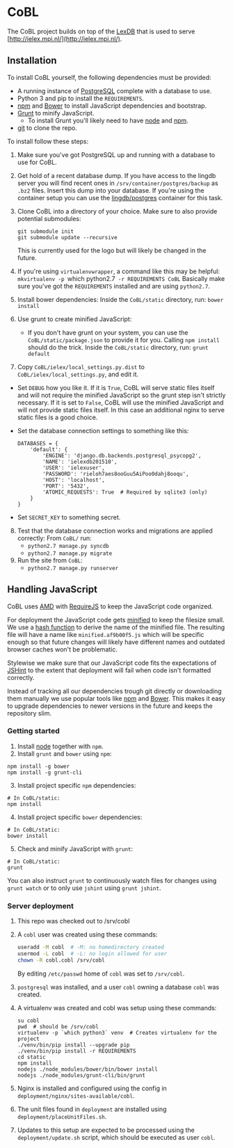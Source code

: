 # CoBL

The CoBL project builds on top of the [LexDB](https://bitbucket.org/evoling/lexdb)
that is used to serve [http://ielex.mpi.nl/](http://ielex.mpi.nl/).

## Installation

To install CoBL yourself, the following dependencies must be provided:
* A running instance of [PostgreSQL](http://www.postgresql.org/) complete with a database to use.
* Python 3 and pip to install the `REQUIREMENTS`.
* [npm](https://www.npmjs.com/) and [Bower](http://bower.io/) to install JavaScript dependencies and bootstrap.
* [Grunt](http://gruntjs.com/) to minify JavaScript.
  * To install Grunt you'll likely need to have [node](https://nodejs.org/en/) and [npm](https://www.npmjs.com/).
* [git](https://git-scm.com/) to clone the repo.

To install follow these steps:

1. Make sure you've got PostgreSQL up and running with a database to use for CoBL.
2. Get hold of a recent database dump.
   If you have access to the lingdb server you will find recent ones in `/srv/container/postgres/backup` as `.bz2` files.
   Insert this dump into your database.
   If you're using the container setup you can use the [lingdb/postgres](https://github.com/lingdb/container/tree/master/postgres) container for this task.
3. Clone CoBL into a directory of your choice.
   Make sure to also provide potential submodules:

   ```
   git submodule init
   git submodule update --recursive
   ```
   This is currently used for the logo but will likely be changed in the future.
4. If you're using `virtualenvwrapper`, a command like this may be helpful:
   `mkvirtualenv -p `which python2.7` -r REQUIREMENTS CoBL`
   Basically make sure you've got the `REQUIREMENTS` installed and are using `python2.7`.
5. Install bower dependencies:
   Inside the `CoBL/static` directory, run: `bower install`
6. Use grunt to create minified JavaScript:
   * If you don't have grunt on your system, you can use the `CoBL/static/package.json` to provide it for you.
     Calling `npm install` should do the trick.
   Inside the `CoBL/static` directory, run: `grunt default`
7. Copy `CoBL/ielex/local_settings.py.dist` to `CoBL/ielex/local_settings.py`, and edit it.
  * Set `DEBUG` how you like it.
    If it is `True`, CoBL will serve static files itself
    and will not require the minified JavaScript so the grunt step isn't strictly necessary.
    If it is set to `False`, CoBL will use the minified JavaScript and will not provide static files itself. In this case an additional nginx to serve static files is a good choice.
  * Set the database connection settings to something like this:

    ```
    DATABASES = {
        'default': {
            'ENGINE': 'django.db.backends.postgresql_psycopg2',
            'NAME': 'ielexdb201510',
            'USER': 'ielexuser',
            'PASSWORD': 'rieloh7aes8ooGuu5AiPoo0dahj8ooqu',
            'HOST': 'localhost',
            'PORT': '5432',
            'ATOMIC_REQUESTS': True  # Required by sqlite3 (only)
        }
    }
    ```
  * Set `SECRET_KEY` to something secret.
8. Test that the database connection works and migrations are applied correctly:
   From `CoBL/` run:
   * `python2.7 manage.py syncdb`
   * `python2.7 manage.py migrate`
9. Run the site from `CoBL`:
   * `python2.7 manage.py runserver`

## Handling JavaScript

CoBL uses [AMD](https://en.wikipedia.org/wiki/Asynchronous_module_definition)
with [RequireJS](http://requirejs.org/) to keep the JavaScript code organized.

For deployment the JavaScript code gets [minified](https://en.wikipedia.org/wiki/Minification_(programming)) to keep the filesize small.
We use a [hash function](https://en.wikipedia.org/wiki/Hash_function) to derive the name of the minified file.
The resulting file will have a name like `minified.af9b00f5.js` which will be specific enough so that
future changes will likely have different names and outdated browser caches won't be problematic.

Stylewise we make sure that our JavaScript code fits the expectations of [JSHint](https://en.wikipedia.org/wiki/JSHint)
to the extent that deployment will fail when code isn't formatted correctly.

Instead of tracking all our dependencies trough git directly or downloading them manually we use popular tools like [npm](https://www.npmjs.com/) and [Bower](http://bower.io/).
This makes it easy to upgrade dependencies to newer versions in the future and keeps the repository slim.

### Getting started

1. Install [node](https://nodejs.org/en/download/) together with `npm`.
2. Install `grunt` and `bower` using `npm`:
```shell
npm install -g bower
npm install -g grunt-cli
```
3. Install project specific `npm` dependencies:
```shell
# In CoBL/static:
npm install
```
4. Install project specific `bower` dependencies:
```shell
# In CoBL/static:
bower install
```
5. Check and minify JavaScript with `grunt`:
```shell
# In CoBL/static:
grunt
```
You can also instruct `grunt` to continuously watch files for changes
using `grunt watch` or to only use `jshint` using `grunt jshint`.

### Server deployment

1. This repo was checked out to /srv/cobl
2. A `cobl` user was created using these commands:

   ```bash
   useradd -M cobl  # -M: no homedirectory created
   usermod -L cobl  # -L: no login allowed for user
   chown -R cobl.cobl /srv/cobl
   ```
   By editing `/etc/passwd` home of `cobl` was set to `/srv/cobl`.
3. `postgresql` was installed, and a user `cobl` owning a database `cobl` was created.
4. A virtualenv was created and cobl was setup using these commands:

   ```shell
   su cobl
   pwd  # should be /srv/cobl
   virtualenv -p `which python3` venv  # Creates virtualenv for the project
   ./venv/bin/pip install --upgrade pip
   ./venv/bin/pip install -r REQUIREMENTS
   cd static
   npm install
   nodejs ./node_modules/bower/bin/bower install
   nodejs ./node_modules/grunt-cli/bin/grunt
   ```
5. Nginx is installed and configured using the config in `deployment/nginx/sites-available/cobl`.
6. The unit files found in `deployment` are installed using `deployment/placeUnitFiles.sh`.
7. Updates to this setup are expected to be processed using the `deployment/update.sh` script,
which should be executed as user `cobl`.

